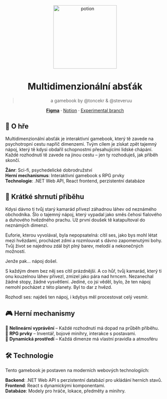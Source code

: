 <div align="center">
<img src="https://i.imgur.com/ZZXEdiT.png" alt="potion" width=200 />

# Multidimenzionální absťák

> a gamebook by @toncekr & @steveruu

**[Figma](https://www.figma.com/design/c06SWKpvasclNtKCNU2pQE/MDAGamebook?node-id=0-1&t=JM0Hsiub1j8QwFeF-1)** · [Notion](https://www.notion.so/steveruu/Multidimenzion-ln-abs-k-14492fa18d8f80ed82cfe8459281f9a7?pvs=4) · [Experimental branch](https://github.com/minjiyalabs/mda)

</div>

## 📖 O hře

Multidimenzionální absťák je interaktivní gamebook, který tě zavede na psychotropní cestu napříč dimenzemi. Tvým cílem je získat zpět tajemný nápoj, který tě kdysi obdařil schopnostmi přesahujícími lidské chápání. Každé rozhodnutí tě zavede na jinou cestu – jen ty rozhoduješ, jak příběh skončí.

**Žánr**: Sci-fi, psychedelické dobrodružství  
**Herní mechanismus**: Interaktivní gamebook s RPG prvky  
**Technologie**: .NET Web API, React frontend, perzistentní databáze  

## 🌌 Krátké shrnutí příběhu

Kdysi dávno ti tvůj starý kamarád přivezl záhadnou láhev od neznámého obchodníka. Šlo o tajemný nápoj, který vypadal jako směs čehosi fialového a duhového hvězdného prachu. Už první doušek tě katapultoval do neznámých dimenzí.

Euforie, kterou vyvolával, byla nepopsatelná: cítil ses, jako bys mohl létat mezi hvězdami, procházet zdmi a rozmlouvat s dávno zapomenutými bohy. Tvůj život se najednou zdál být plný barev, melodií a nekonečných možností.

Jenže pak… nápoj došel.

S každým dnem bez něj ses cítil prázdnější. A co hůř, tvůj kamarád, který ti onu kouzelnou láhev přivezl, zmizel jako pára nad hrncem. Nezanechal žádné stopy, žádné vysvětlení. Jediné, co jsi věděl, bylo, že ten nápoj nemohl pocházet z této planety. Byl to dar z hvězd.

Rozhodl ses: najdeš ten nápoj, i kdybys měl procestovat celý vesmír.

## 🎮 Herní mechanismy

🔸 **Nelineární vyprávění** – Každé rozhodnutí má dopad na průběh příběhu.  
🔸 **RPG prvky** – Inventář, bojové minihry, interakce s postavami.  
🔸 **Dynamická prostředí** – Každá dimenze má vlastní pravidla a atmosféru  

## 🛠️ Technologie

Tento gamebook je postaven na moderních webových technologiích:

**Backend**: .NET Web API s perzistentní databází pro ukládání herních stavů.  
**Frontend**: React s dynamickými komponentami.   
**Databáze**: Modely pro hráče, lokace, předměty a minihry.  
